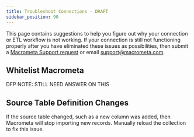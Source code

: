 ```yaml
---
title: Troubleshoot Connections - DRAFT
sidebar_position: 90
---
```


This page contains suggestions to help you figure out why your connection or ETL workflow is not working. If your connection is still not functioning properly after you have eliminated these issues as possibilities, then submit a [Macrometa Support request](https://support.macrometa.com/hc/en-us/requests/new?) or email support@macrometa.com.

## Whitelist Macrometa

DFP NOTE: STILL NEED ANSWER ON THIS

## Source Table Definition Changes

If the source table changed, such as a new column was added, then Macrometa will stop importing new records. Manually reload the collection to fix this issue.

